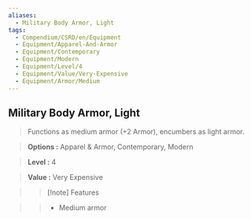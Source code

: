 ```yaml
---
aliases:
  - Military Body Armor, Light
tags:
  - Compendium/CSRD/en/Equipment
  - Equipment/Apparel-And-Armor
  - Equipment/Contemporary
  - Equipment/Modern
  - Equipment/Level/4
  - Equipment/Value/Very-Expensive
  - Equipment/Armor/Medium
---
```

  
    
## Military Body Armor, Light    
    
>Functions as medium armor (+2 Armor), encumbers as light armor.    
> **Options :** Apparel & Armor, Contemporary, Modern    
> **Level :** 4    
> **Value :** Very Expensive    
>>[!note] Features    
>> - Medium armor